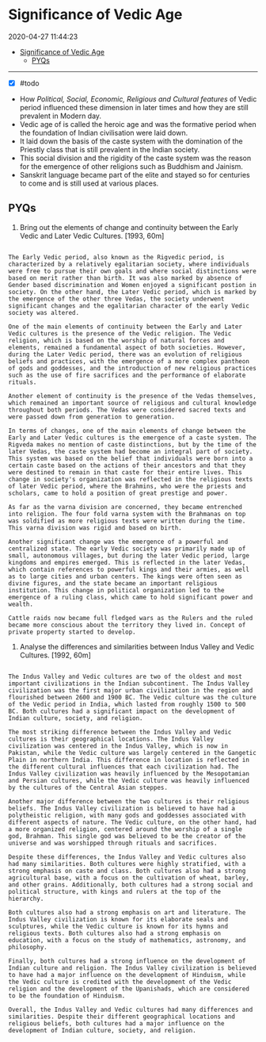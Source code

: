# Significance of Vedic Age

2020-04-27 11:44:23

- [Significance of Vedic Age](#significance-of-vedic-age)
  - [PYQs](#pyqs)

---
 - [x] #todo
- How *Political, Social, Economic, Religious and Cultural features* of Vedic period influenced these dimension in later times and how they are still prevalent in Modern day.
- Vedic age of is called the heroic age and was the formative period when the foundation of Indian civilisation were laid down.
- It laid down the basis of the caste system with the domination of the Priestly class that is still prevalent in the Indian society.
- This social division and the rigidity of the caste system was the reason for the emergence of other religions such as Buddhism and Jainism.
- Sanskrit language became part of the elite and stayed so for centuries to come and is still used at various places.

## PYQs

1. Bring out the elements of change and continuity between the Early Vedic and Later Vedic Cultures. [1993, 60m]

```ad-Answer

The Early Vedic period, also known as the Rigvedic period, is characterized by a relatively egalitarian society, where individuals were free to pursue their own goals and where social distinctions were based on merit rather than birth. It was also marked by absence of Gender based discrimination and Women enjoyed a significant postion in society. On the other hand, the Later Vedic period, which is marked by the emergence of the other three Vedas, the society underwent significant changes and the egalitarian character of the early Vedic society was altered.

One of the main elements of continuity between the Early and Later Vedic cultures is the presence of the Vedic religion. The Vedic religion, which is based on the worship of natural forces and elements, remained a fundamental aspect of both societies. However, during the Later Vedic period, there was an evolution of religious beliefs and practices, with the emergence of a more complex pantheon of gods and goddesses, and the introduction of new religious practices such as the use of fire sacrifices and the performance of elaborate rituals.

Another element of continuity is the presence of the Vedas themselves, which remained an important source of religious and cultural knowledge throughout both periods. The Vedas were considered sacred texts and were passed down from generation to generation.

In terms of changes, one of the main elements of change between the Early and Later Vedic cultures is the emergence of a caste system. The Rigveda makes no mention of caste distinctions, but by the time of the later Vedas, the caste system had become an integral part of society. This system was based on the belief that individuals were born into a certain caste based on the actions of their ancestors and that they were destined to remain in that caste for their entire lives. This change in society's organization was reflected in the religious texts of later Vedic period, where the Brahmins, who were the priests and scholars, came to hold a position of great prestige and power.

As far as the varna division are concerned, they became entrenched into religion. The four fold varna system with the Brahmanas on top was soldified as more religious texts were written during the time. This varna division was rigid and based on birth. 

Another significant change was the emergence of a powerful and centralized state. The early Vedic society was primarily made up of small, autonomous villages, but during the later Vedic period, large kingdoms and empires emerged. This is reflected in the later Vedas, which contain references to powerful kings and their armies, as well as to large cities and urban centers. The kings were often seen as divine figures, and the state became an important religious institution. This change in political organization led to the emergence of a ruling class, which came to hold significant power and wealth. 

Cattle raids now became full fledged wars as the Rulers and the ruled became more conscious about the territory they lived in. Concept of private property started to develop. 

```

1. Analyse the differences and similarities between Indus Valley and Vedic Cultures. [1992,
60m]

```ad-Answer

The Indus Valley and Vedic cultures are two of the oldest and most important civilizations in the Indian subcontinent. The Indus Valley civilization was the first major urban civilization in the region and flourished between 2600 and 1900 BC. The Vedic culture was the culture of the Vedic period in India, which lasted from roughly 1500 to 500 BC. Both cultures had a significant impact on the development of Indian culture, society, and religion.

The most striking difference between the Indus Valley and Vedic cultures is their geographical locations. The Indus Valley civilization was centered in the Indus Valley, which is now in Pakistan, while the Vedic culture was largely centered in the Gangetic Plain in northern India. This difference in location is reflected in the different cultural influences that each civilization had. The Indus Valley civilization was heavily influenced by the Mesopotamian and Persian cultures, while the Vedic culture was heavily influenced by the cultures of the Central Asian steppes.

Another major difference between the two cultures is their religious beliefs. The Indus Valley civilization is believed to have had a polytheistic religion, with many gods and goddesses associated with different aspects of nature. The Vedic culture, on the other hand, had a more organized religion, centered around the worship of a single god, Brahman. This single god was believed to be the creator of the universe and was worshipped through rituals and sacrifices.

Despite these differences, the Indus Valley and Vedic cultures also had many similarities. Both cultures were highly stratified, with a strong emphasis on caste and class. Both cultures also had a strong agricultural base, with a focus on the cultivation of wheat, barley, and other grains. Additionally, both cultures had a strong social and political structure, with kings and rulers at the top of the hierarchy.

Both cultures also had a strong emphasis on art and literature. The Indus Valley civilization is known for its elaborate seals and sculptures, while the Vedic culture is known for its hymns and religious texts. Both cultures also had a strong emphasis on education, with a focus on the study of mathematics, astronomy, and philosophy.

Finally, both cultures had a strong influence on the development of Indian culture and religion. The Indus Valley civilization is believed to have had a major influence on the development of Hinduism, while the Vedic culture is credited with the development of the Vedic religion and the development of the Upanishads, which are considered to be the foundation of Hinduism.

Overall, the Indus Valley and Vedic cultures had many differences and similarities. Despite their different geographical locations and religious beliefs, both cultures had a major influence on the development of Indian culture, society, and religion.

```
